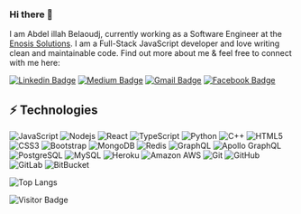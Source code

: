 ### Hi there 👋

I am Abdel illah Belaoudj, currently working as a Software Engineer at the [Enosis Solutions](https://www.enosisbd.com/). I am a Full-Stack JavaScript developer and love writing clean and maintainable code. Find out more about me & feel free to connect with me here:

[![Linkedin Badge](https://img.shields.io/badge/-abdelillahbel-blue?style=flat-square&logo=Linkedin&logoColor=white&link=https://www.linkedin.com/in/abdelillahbel/)](https://www.linkedin.com/in/abdelillahbel/)
[![Medium Badge](https://img.shields.io/badge/abdelillah-bel-12100E?style=flat-square&logo=medium&logoColor=white&link=https://abdelillahbel.medium.com/)](https://abdelillah-bel.medium.com/)
[![Gmail Badge](https://img.shields.io/badge/-abdelillahbel@proton.me-c14438?style=flat-square&logo=Gmail&logoColor=white&link=mailto:abdelillahbel@proton.me.com)](mailto:abdelillahbel@proton.me)
[![Facebook Badge](https://img.shields.io/badge/abdelillahbel-1877F2?style=flat-square&logo=facebook&logoColor=white&link=https://www.facebook.com/abdelillah1bel/)](https://www.facebook.com/abdelillah1bel/)


## ⚡ Technologies

![JavaScript](https://img.shields.io/badge/-JavaScript-black?style=flat-square&logo=javascript)
![Nodejs](https://img.shields.io/badge/-Nodejs-black?style=flat-square&logo=Node.js)
![React](https://img.shields.io/badge/-React-black?style=flat-square&logo=react)
![TypeScript](https://img.shields.io/badge/-TypeScript-007ACC?style=flat-square&logo=typescript)
![Python](https://img.shields.io/badge/-Python-black?style=flat-square&logo=Python)
![C++](https://img.shields.io/badge/-C++-00599C?style=flat-square&logo=c)
![HTML5](https://img.shields.io/badge/-HTML5-E34F26?style=flat-square&logo=html5&logoColor=white)
![CSS3](https://img.shields.io/badge/-CSS3-1572B6?style=flat-square&logo=css3)
![Bootstrap](https://img.shields.io/badge/-Bootstrap-563D7C?style=flat-square&logo=bootstrap)
![MongoDB](https://img.shields.io/badge/-MongoDB-black?style=flat-square&logo=mongodb)
![Redis](https://img.shields.io/badge/-Redis-black?style=flat-square&logo=Redis)
![GraphQL](https://img.shields.io/badge/-GraphQL-E10098?style=flat-square&logo=graphql)
![Apollo GraphQL](https://img.shields.io/badge/-Apollo%20GraphQL-311C87?style=flat-square&logo=apollo-graphql)
![PostgreSQL](https://img.shields.io/badge/-PostgreSQL-336791?style=flat-square&logo=postgresql)
![MySQL](https://img.shields.io/badge/-MySQL-black?style=flat-square&logo=mysql)
![Heroku](https://img.shields.io/badge/-Heroku-430098?style=flat-square&logo=heroku)
![Amazon AWS](https://img.shields.io/badge/Amazon%20AWS-232F3E?style=flat-square&logo=amazon-aws)
![Git](https://img.shields.io/badge/-Git-black?style=flat-square&logo=git)
![GitHub](https://img.shields.io/badge/-GitHub-181717?style=flat-square&logo=github)
![GitLab](https://img.shields.io/badge/-GitLab-FCA121?style=flat-square&logo=gitlab)
![BitBucket](https://img.shields.io/badge/-BitBucket-darkblue?style=flat-square&logo=bitbucket)

<!-- ![Github Stats](https://github-readme-stats.vercel.app/api?username=abdelillahbel&count_private=true&show_icons=true&include_all_commits=true) -->
![Top Langs](https://github-readme-stats.vercel.app/api/top-langs/?username=ludehsar&hide=TeX&layout=compact)

![Visitor Badge](https://visitor-badge.laobi.icu/badge?page_id=abdelillahbel)
